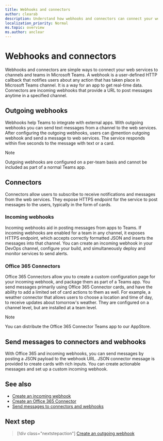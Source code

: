 ```yaml
---
title: Webhooks and connectors
author: clearab
description: Understand how webhooks and connectors can connect your web services to the Teams client.
localization_priority: Normal
ms.topic: overview
ms.author: anclear
---
```


# Webhooks and connectors

Webhooks and connectors are simple ways to connect your web services to channels and teams in Microsoft Teams.
A webhook is a user-defined HTTP callback that notifies users about any action that has taken place in Microsoft Teams channel. It is a way for an app to get real-time data.
Connectors are incoming webhooks that provide a URL to post messages anytime in a specified channel.

## Outgoing webhooks

Webhooks help Teams to integrate with external apps. With outgoing webhooks you can send text messages from a channel to the web services. After configuring the outgoing webhooks, users can @mention outgoing webhook and send a message to web services. The service responds within five seconds to the message with text or a card.

> [!NOTE]
> Outgoing webhooks are configured on a per-team basis and cannot be included as part of a normal Teams app.

## Connectors

Connectors allow users to subscribe to receive notifications and messages from the web services. They expose HTTPS endpoint for the service to post messages to the users, typically in the form of cards.

### Incoming webhooks

Incoming webhooks aid in posting messages from apps to Teams. If incoming webhooks are enabled for a team in any channel, it exposes HTTPS endpoint, which accepts correctly formatted JSON and inserts the messages into that channel. You can create an incoming webhook in your DevOps channel, configure your build, and simultaneously deploy and monitor services to send alerts.

### Office 365 Connectors

Office 365 Connectors allow you to create a custom configuration page for your incoming webhook, and package them as part of a Teams app. You send messages primarily using Office 365 Connector cards, and have the ability to add a limited set of card actions to them as well. For example, a weather connector that allows users to choose a location and time of day, to receive updates about tomorrow's weather. They are configured on a channel level, but are installed at a team level.

> [!NOTE]
> You can distribute the Office 365 Connector Teams app to our AppStore.
## Send messages to connectors and webhooks

With Office 365 and incoming webhooks, you can send messages by posting a JSON payload to the webhook URL. JSON connector message is provided to create cards with rich inputs. You can create actionable messages and set up a custom incoming webhook.

## See also

* [Create an incoming webhook](~/webhooks-and-connectors/how-to/add-incoming-webhook.md)
* [Create an Office 365 Connector](~/webhooks-and-connectors/how-to/connectors-creating.md)
* [Send messages to connectors and webhooks](../webhooks-and-connectors/how-to/connectors-using.md)

## Next step

> [!div class="nextstepaction"]
> [Create an outgoing webhook](~/webhooks-and-connectors/how-to/add-outgoing-webhook.md)